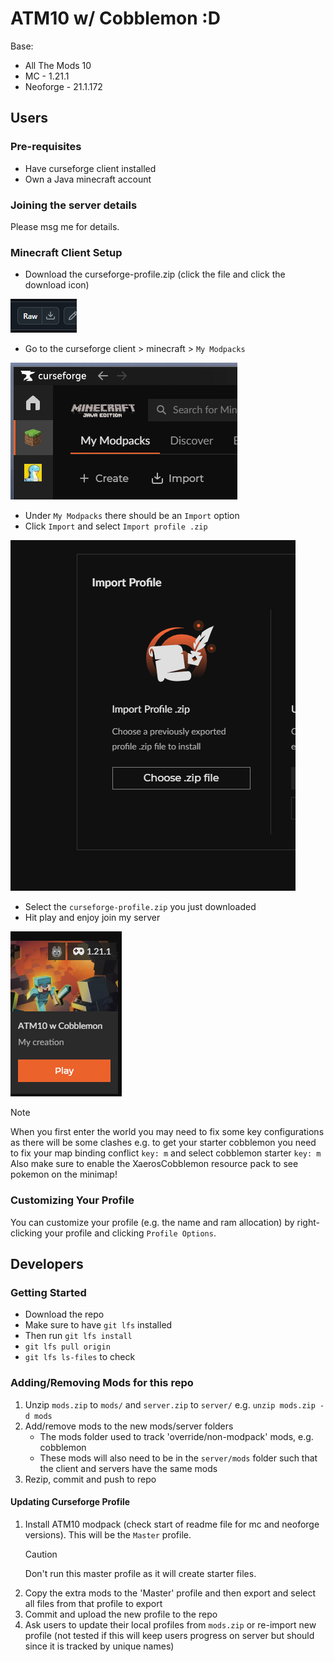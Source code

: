 # ATM10 w/ Cobblemon :D

Base:

- All The Mods 10
- MC - 1.21.1
- Neoforge - 21.1.172

## Users

### Pre-requisites

- Have curseforge client installed
- Own a Java minecraft account

### Joining the server details

Please msg me for details.

### Minecraft Client Setup

- Download the curseforge-profile.zip (click the file and click the download icon)

![download button image](./screenshots/download.png)

- Go to the curseforge client > minecraft > `My Modpacks`

![my modpacks image](./screenshots/my-modpacks.png)

- Under `My Modpacks` there should be an `Import` option
- Click `Import` and select `Import profile .zip`

![import image](./screenshots/import.png)

- Select the `curseforge-profile.zip` you just downloaded
- Hit play and enjoy join my server

![play button image](./screenshots/play.png)

> [!Note]
> When you first enter the world you may need to fix some key configurations as there will be
> some clashes e.g. to get your starter cobblemon you need to fix your map binding conflict
> `key: m` and select cobblemon starter `key: m`
> Also make sure to enable the XaerosCobblemon resource pack to see pokemon on the minimap!

### Customizing Your Profile

You can customize your profile (e.g. the name and ram allocation) by right-clicking your profile and clicking `Profile Options`.

## Developers

### Getting Started

- Download the repo
- Make sure to have `git lfs` installed
- Then run `git lfs install`
- `git lfs pull origin`
- `git lfs ls-files` to check

### Adding/Removing Mods for this repo

1. Unzip `mods.zip` to `mods/` and `server.zip` to `server/` e.g. `unzip mods.zip -d mods`
2. Add/remove mods to the new mods/server folders
   - The mods folder used to track 'override/non-modpack' mods, e.g. cobblemon
   - These mods will also need to be in the `server/mods` folder such that the client and servers have the same mods
3. Rezip, commit and push to repo

#### Updating Curseforge Profile

1. Install ATM10 modpack (check start of readme file for mc and neoforge versions). This will be the `Master` profile.
   > [!Caution]
   > Don't run this master profile as it will create starter files.
2. Copy the extra mods to the 'Master' profile and then export and select all files from that profile to export
3. Commit and upload the new profile to the repo
4. Ask users to update their local profiles from `mods.zip` or re-import new profile (not tested if this will keep users progress on server but should since it is tracked by unique names)
